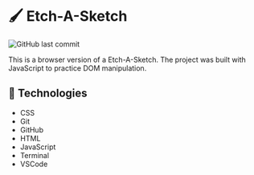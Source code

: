 # :paintbrush: Etch-A-Sketch

![GitHub last commit](https://img.shields.io/github/last-commit/xanderbylo/etch-a-sketch) 

This is a browser version of a Etch-A-Sketch. The project was built with JavaScript to practice DOM manipulation.

## :floppy_disk: Technologies

* CSS
* Git
* GitHub
* HTML
* JavaScript
* Terminal
* VSCode
